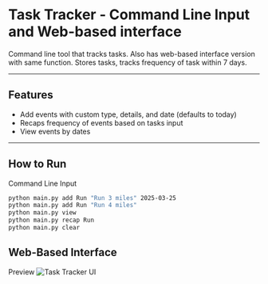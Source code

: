 
# Task Tracker - Command Line Input and Web-based interface

Command line tool that tracks tasks. Also has web-based interface version with same function. 
Stores tasks, tracks frequency of task within 7 days.  

---

## Features
- Add events with custom type, details, and date (defaults to today)
- Recaps frequency of events based on tasks input
- View events by dates
  
---

## How to Run
Command Line Input
```bash
python main.py add Run "Run 3 miles" 2025-03-25
python main.py add Run "Run 4 miles" 
python main.py view
python main.py recap Run
python main.py clear
```

## Web-Based Interface
Preview
![Task Tracker UI](screenshots/task-tracker.png)
